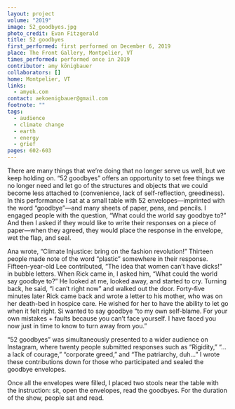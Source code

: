 ```yaml
---
layout: project
volume: "2019"
image: 52_goodbyes.jpg
photo_credit: Evan Fitzgerald
title: 52 goodbyes
first_performed: first performed on December 6, 2019
place: The Front Gallery, Montpelier, VT
times_performed: performed once in 2019
contributor: amy königbauer
collaborators: []
home: Montpelier, VT
links:
  - amyek.com
contact: aekoenigbauer@gmail.com
footnote: ""
tags:
  - audience
  - climate change
  - earth
  - energy
  - grief
pages: 602-603
---
```


There are many things that we’re doing that no longer serve us well, but we keep holding on. “52 goodbyes” offers an opportunity to set free things we no longer need and let go of the structures and objects that we could become less attached to (convenience, lack of self-reflection, greediness). In this performance I sat at a small table with 52 envelopes—imprinted with the word “goodbye”—and many sheets of paper, pens, and pencils. I engaged people with the question, “What could the world say goodbye to?” And then I asked if they would like to write their responses on a piece of paper—when they agreed, they would place the response in the envelope, wet the flap, and seal.

Ana wrote, “Climate Injustice: bring on the fashion revolution!” Thirteen people made note of the word “plastic” somewhere in their response. Fifteen-year-old Lee contributed, “The idea that women can’t have dicks!” in bubble letters. When Rick came in, I asked him, “What could the world say goodbye to?” He looked at me, looked away, and started to cry. Turning back, he said, “I can’t right now” and walked out the door. Forty-five minutes later Rick came back and wrote a letter to his mother, who was on her death-bed in hospice care. He wished for her to have the ability to let go when it felt right. Si wanted to say goodbye “to my own self-blame. For your own mistakes + faults because you can’t face yourself. I have faced you now just in time to know to turn away from you.”

“52 goodbyes” was simultaneously presented to a wider audience on Instagram, where twenty people submitted responses such as “Rigidity,” “… a lack of courage,” “corporate greed,” and “The patriarchy, duh…” I wrote these contributions down for those who participated and sealed the goodbye envelopes.

Once all the envelopes were filled, I placed two stools near the table with the instruction: sit, open the envelopes, read the goodbyes. For the duration of the show, people sat and read.
